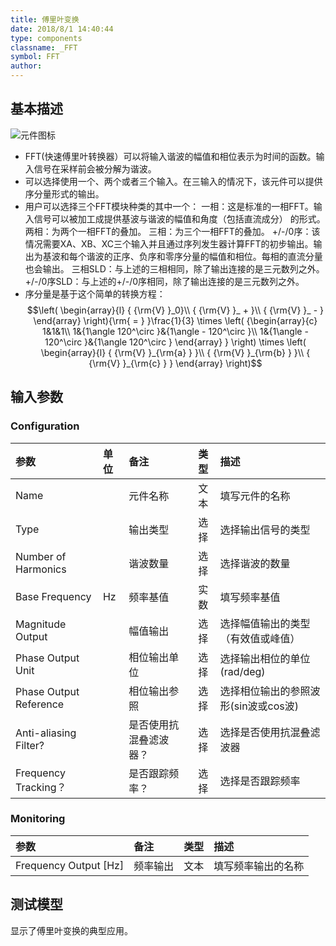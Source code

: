 ```yaml
---
title: 傅里叶变换
date: 2018/8/1 14:40:44
type: components
classname: _FFT
symbol: FFT
author: 
---
```

## <span id="comp_desc">基本描述</span>
![元件图标]()

- FFT(快速傅里叶转换器）可以将输入谐波的幅值和相位表示为时间的函数。输入信号在采样前会被分解为谐波。
- 可以选择使用一个、两个或者三个输入。在三输入的情况下，该元件可以提供序分量形式的输出。
- 用户可以选择三个FFT模块种类的其中一个：
  一相：这是标准的一相FFT。输入信号可以被加工成提供基波与谐波的幅值和角度（包括直流成分） 的形式。
  两相：为两个一相FFT的叠加。
  三相：为三个一相FFT的叠加。
  +/-/0序：该情况需要XA、XB、XC三个输入并且通过序列发生器计算FFT的初步输出。输出为基波和每个谐波的正序、负序和零序分量的幅值和相位。每相的直流分量也会输出。
  三相SLD：与上述的三相相同，除了输出连接的是三元数列之外。
  +/-/0序SLD：与上述的+/-/0序相同，除了输出连接的是三元数列之外。
- 序分量是基于这个简单的转换方程：
  $$\left( \begin{array}{l}
  { {\rm{V} }_0}\\
  { {\rm{V} }_ + }\\
  { {\rm{V} }_ - }
  \end{array} \right){\rm{ = } }\frac{1}{3} \times \left( {\begin{array}{c}
  1&1&1\\
  1&{1\angle 120^\circ }&{1\angle  - 120^\circ }\\
  1&{1\angle  - 120^\circ }&{1\angle 120^\circ }
  \end{array} } \right) \times \left( \begin{array}{l}
  { {\rm{V} }_{\rm{a} } }\\
  { {\rm{V} }_{\rm{b} } }\\
  { {\rm{V} }_{\rm{c} } }
  \end{array} \right)$$


## <span id="comp_params">输入参数</span>
### <span id="comp_params_group_Configuration">Configuration</span>
| 参数 | 单位 | 备注 | 类型 | 描述 |
| :--- | :--- | :--- | :--: | :--- |
| <span id="comp_params_param_Name">Name</span> |  | 元件名称 | 文本 | 填写元件的名称 |
| <span id="comp_params_param_Type">Type</span> |  | 输出类型 | 选择 | 选择输出信号的类型 |
| <span id="comp_params_param_Nh">Number of Harmonics</span> |  | 谐波数量 | 选择 |选择谐波的数量  |
| <span id="comp_params_param_F">Base Frequency</span> | Hz | 频率基值 | 实数 |填写频率基值  |
| <span id="comp_params_param_Mag">Magnitude Output</span> |  | 幅值输出 | 选择 | 选择幅值输出的类型（有效值或峰值） |
| <span id="comp_params_param_Unit">Phase Output Unit</span> |  | 相位输出单位 | 选择 |选择输出相位的单位(rad/deg)  |
| <span id="comp_params_param_Ref">Phase Output Reference</span> |  | 相位输出参照 | 选择 |选择相位输出的参照波形(sin波或cos波)  |
| <span id="comp_params_param_Filter">Anti-aliasing Filter?</span> |  | 是否使用抗混叠滤波器？ | 选择 |选择是否使用抗混叠滤波器  |
| <span id="comp_params_param_Track">Frequency Tracking？</span> |  | 是否跟踪频率？ | 选择 | 选择是否跟踪频率 |

[Name]: #comp_params_param_Name "Name"
[Type]: #comp_params_param_Type "Type"
[Number of Harmonics]: #comp_params_param_Nh "Number of Harmonics"
[Base Frequency]: #comp_params_param_F "Base Frequency"
[Magnitude Output]: #comp_params_param_Mag "Magnitude Output"
[Phase Output Unit]: #comp_params_param_Unit "Phase Output Unit"
[Phase Output Reference]: #comp_params_param_Ref "Phase Output Reference"
[Anti-aliasing Filter?]: #comp_params_param_Filter "Anti-aliasing Filter?"
[Frequency Tracking？]: #comp_params_param_Track "Frequency Tracking？"

### <span id="comp_params_group_Monitoring">Monitoring</span>
| 参数 | 备注 | 类型 | 描述 |
| :--- | :--- | :--: | :--- |
| <span id="comp_params_param_Fo">Frequency Output \[Hz\]</span> | 频率输出 | 文本 | 填写频率输出的名称 |

[Frequency Output \[Hz\]]: #comp_params_param_Fo "Frequency Output \[Hz\]"

## <span id="comp_example">测试模型</span>
[<test name>](<test link>)显示了傅里叶变换的典型应用。




